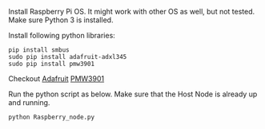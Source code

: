 Install Raspberry Pi OS. It might work with other OS as well, but not tested.
Make sure Python 3 is installed.

Install following python libraries:
```
pip install smbus
sudo pip install adafruit-adxl345
sudo pip install pmw3901
```
Checkout
<a href="https://github.com/adafruit/Adafruit_Python_ADXL345" target="_blank">Adafruit</a>
<a href="https://github.com/pimoroni/pmw3901-python" target="_blank">PMW3901</a>

Run the python script as below. Make sure that the Host Node is already up and running.
```
python Raspberry_node.py
```